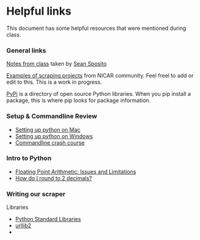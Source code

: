# Helpful links

This document has some helpful resources that were mentioned during class.

### General links

[Notes from class](https://docs.google.com/document/d/1VvwGSCXynKJuq0-ATOITo9doUPPoX5WARS3I71o6glE/edit) taken by [Sean Sposito](https://twitter.com/seansposito)

[Examples of scraping projects](https://docs.google.com/spreadsheet/ccc?key=0AnUC82F2CpjJdFJoOGh4VHpiVFZsbkdQbXkxa0VTVXc&usp=sharing) from NICAR community.
Feel freel to add or edit to this. This is a work in progress.

[PyPi](https://pypi.python.org/pypi) is a directory of open source Python libraries. When you pip install a package, this is where pip looks for package information.

### Setup & Commandline Review
* [Setting up python on Mac](http://docs.python-guide.org/en/latest/starting/install/osx/)
* [Setting up python on Windows](http://docs.python-guide.org/en/latest/starting/install/win/)
* [Commandline crash course](http://cli.learncodethehardway.org/book/)

### Intro to Python
* [Floating Point Arithmetic: Issues and Limitations](http://docs.python.org/2/tutorial/floatingpoint.html#tut-fp-issues)
* [How do I round to 2 decimals?](https://gist.github.com/jackiekazil/6201722)

### Writing our scraper
Libraries
* [Python Standard Libraries](http://docs.python.org/2/library/)
* [urllib2](http://docs.python.org/2/library/urllib2.html)
*
